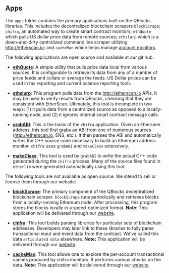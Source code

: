 ## Apps

The `apps` folder contains the primary applications built on the QBlocks libraries. This includes the decentralized blockchain scrapers `blockScrape`; `chifra`, an automated way to create smart contract monitors; `ethQuote` which pulls US dollar price data from remote sources; `ethslurp` which is a down-and-dirty centralized command line scraper utilizing http://etherscan.io; and `cacheMan` which helps manage [account monitors](../monitors/README.md).

The following applications are open source and available at our git hub:

- [**ethQuote**](ethQuote/README.md): A simple utility that pulls price data local from various sources. It is configurable to retrieve its data from any of a number of price feeds and collate or average the feeds. US Dollar prices can be used in tax reporting and current balance reporting tools.

- [**ethslurp**](ethslurp/README.md): This program pulls data from the http://etherscan.io APIs. It may be used to verify results from QBlocks, checking that they are consistent with EtherScan. Ultimately, this tool is incomplete in two ways: (1) it pulls data from a centralized source as opposed to a locally-running node, and (2) it ignores internal smart contract message calls.

- [**grabABI**](grabABI/README.md): This is the basis of the `chifra` application. Given an Etheruem address, this tool first grabs an ABI from one of numerous sources (http://etherscan.io, ENS, etc.). It then parses the ABI and automatically writes the C++ source code necessary to build an Ethereum address monitor. `chifra` uses `grabABI` and `makeClass` extensively.

- [**makeClass**](makeClass/README.md): This tool is used by `grabABI` to write the actual C++ code generated during the `chifra` process. Many of the source files found in `etherlib` were  generated automatically using this tool.

The following tools are not available as open source. We intend to sell or license them through our website:

- [**blockScrape**](blockScrape/README.md): The primary component of the QBlocks decentralized blockchain scraper. `blockScrape` runs periodically and retrieves blocks from a locally-running Ethereum node. After processing, this program stores the blocks locally in a speed-optimized format. **Note:** This application will be delivered through our [website](http://quickblocks.io).

- [**chifra**](chifra/README.md): This tool builds parsing libraries for particular sets of blockchain addresses. Developers may later link to these libraries to fully parse transactional input and event data from the contract. We've called this data `articulated data` elsewhere. **Note:** This application will be delivered through our [website](http://quickblocks.io).

- [**cacheMan**](../../src/monitors/cacheMan/README.md): This tool allows one to explore the per-account transactional caches produced by chifra monitors. It performs various checks on the data. **Note:** This application will be delivered through our [website](http://quickblocks.io).
